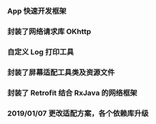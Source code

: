 ### App 快速开发框架 
### 封装了网络请求库 OKhttp 
### 自定义 Log 打印工具
### 封装了屏幕适配工具类及资源文件
### 封装了 Retrofit 结合 RxJava 的网络框架

### 2019/01/07 更改适配方案，各个依赖库升级
